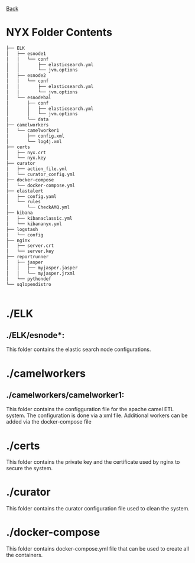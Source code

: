 [Back](README.md)

# NYX Folder Contents
```bash
├── ELK
│   ├── esnode1
│   │   └── conf
│   │       ├── elasticsearch.yml
│   │       └── jvm.options
│   ├── esnode2
│   │   └── conf
│   │       ├── elasticsearch.yml
│   │       └── jvm.options
│   └── esnodebal
│       ├── conf
│       │   ├── elasticsearch.yml
│       │   └── jvm.options
│       └── data
├── camelworkers
│   └── camelworker1
│       ├── config.xml
│       └── log4j.xml
├── certs
│   ├── nyx.crt
│   └── nyx.key
├── curator
│   ├── action_file.yml
│   └── curator_config.yml
├── docker-compose
│   └── docker-compose.yml
├── elastalert
│   ├── config.yaml
│   └── rules
│       └── CheckAMQ.yml
├── kibana
│   ├── kibanaclassic.yml
│   └── kibananyx.yml
├── logstash
│   └── config
├── nginx
│   ├── server.crt
│   └── server.key
├── reportrunner
│   ├── jasper
│   │   ├── myjasper.jasper
│   │   └── myjasper.jrxml
│   └── pythondef
└── sqlopendistro
    
```

# ./ELK
## ./ELK/esnode*: 
This folder contains the elastic search node configurations.

# ./camelworkers
## ./camelworkers/camelworker1: 
This folder contains the configguration file for the apache camel ETL system. The configuration is done via a xml file.
Additional workers can be added via the docker-compose file

# ./certs
This folder contains the private key and the certificate used by nginx to secure the system.

# ./curator
This folder contains the curator configuration file used to clean the system.

# ./docker-compose
This folder contains docker-compose.yml file that can be used to create all the containers.












